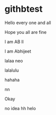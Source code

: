 # githbtest

Hello every one and all

Hope you all are fine

I am AB
ll

I am Abhijeet

lalaa neo

lalalulu

hahaha

nn

Okay

no idea 
hh
helo
